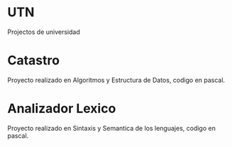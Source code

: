 # UTN
Projectos de universidad
# Catastro
Proyecto realizado en Algoritmos y Estructura de Datos, codigo en pascal.
# Analizador Lexico
Proyecto realizado en Sintaxis y Semantica de los lenguajes, codigo en pascal.

